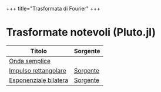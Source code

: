 +++
title="Trasformata di Fourier"
+++

# Trasformate notevoli (Pluto.jl)

| Titolo | Sorgente |
|--------|----------|
| [Onda semplice](../julia/trasformata-base.html) | |
| [Impulso rettangolare](../julia/impulso_rettangolare.jl.html) | [Sorgente](../julia/impulso_rettangolare.jl)|
| [Esponenziale bilatera](../julia/esponenziale_bilatera.jl.html) | [Sorgente](../julia/esponenziale_bilatera.jl) |
